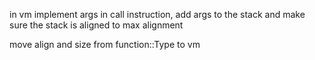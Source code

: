 in vm implement args in call instruction, add args to the stack and make sure the stack is aligned to max alignment


move align and size from function::Type to vm
